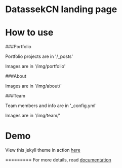 DatassekCN landing page
====================

# How to use

###Portfolio 

Portfolio projects are in '/_posts'

Images are in '/img/portfolio'

###About

Images are in '/img/about/'

###Team

Team members and info are in '_config.yml'

Images are in '/img/team/'


# Demo

View this jekyll theme in action [here](https://DataseekCN.github.io)

=========
For more details, read [documentation](http://jekyllrb.com/)
